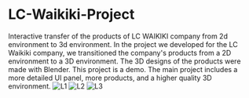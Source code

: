 # LC-Waikiki-Project
Interactive transfer of the products of LC WAIKIKI company from 2d environment to 3d environment.
In the project we developed for the LC Waikiki company, we transitioned the company's products from a 2D environment to a 3D environment. 
The 3D designs of the products were made with Blender. 
This project is a demo. The main project includes a more detailed UI panel, more products, and a higher quality 3D environment.
![L1](https://github.com/yigitgltkn/LC-Waikiki-Project/assets/117045227/f7754858-8f1b-4786-89e5-0d19cce5ca4c)
![L2](https://github.com/yigitgltkn/LC-Waikiki-Project/assets/117045227/31043c99-934c-49d2-aa78-1959dec60359)
![L3](https://github.com/yigitgltkn/LC-Waikiki-Project/assets/117045227/5b2ce589-3b35-4745-a8eb-f5f2afe4b7a6)
